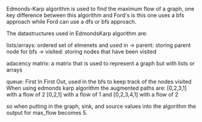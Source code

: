 Edmonds-Karp algorithm is used to find the maximum flow of a graph, one key difference between this algorithm 
and Ford's is this one uses a bfs approach while Ford can use a dfs or bfs approach. 


The datastructures used in EdmondsKarp algorithm are:

lists/arrays: ordered set of elmenets and used in
-> parent: storing parent node for bfs
-> visited: storing nodes that have been visited 

adacency matrix: a matrix that is used to represent a graph but with lists or arrays

queue: First In First Out, used in the bfs to keep track of the nodes visited
<br>
When using edmonds karp algorithm the augmented paths are:
[0,2,3,1] with a flow of 2
[0,2,1] with a flow of 1
and
[0,2,3,4,1] with a flow of 2

so when putting in the graph, sink, and source values into the algorithm the output 
for max_flow becomes 5. 


